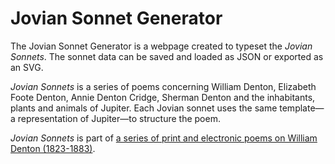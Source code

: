 # Jovian Sonnet Generator

The Jovian Sonnet Generator is a webpage created to typeset the *Jovian Sonnets*. The sonnet data can be saved and loaded as JSON or exported as an SVG.

*Jovian Sonnets* is a series of poems concerning William Denton, Elizabeth Foote Denton, Annie Denton Cridge, Sherman Denton and the inhabitants, plants and animals of Jupiter. Each Jovian sonnet uses the same template—a representation of Jupiter—to structure the poem.

*Jovian Sonnets* is part of [a series of print and electronic poems on William Denton (1823-1883)](https://thecodeofthings.com).
